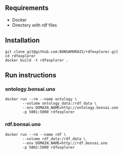 ## Requirements
- Docker
- Directory with rdf files


## Installation
```
git clone git@github.com:BONSAMURAIS/rdfexplorer.git
cd rdfexplorer
docker build -t rdfexplorer .
```

## Run instructions
### ontology.bonsai.uno
```
docker run --rm --name ontology \
        --volume ontology_data:/rdf_data \
        --env DOMAIN_NAME=http://ontology.bonsai.uno
        -p 5001:5000 rdfexplorer
```
### rdf.bonsai.uno
```
docker run --rm --name rdf \
        --volume rdf_data:/rdf_data \
        --env DOMAIN_NAME=http://rdf.bonsai.uno
        -p 5002:5000 rdfexplorer
```
